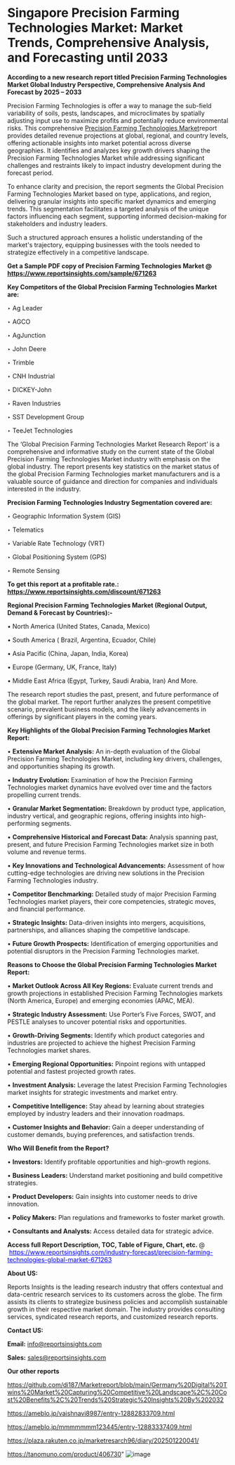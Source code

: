 # Singapore Precision Farming Technologies Market: Market Trends, Comprehensive Analysis, and Forecasting until 2033

<strong>According to a new research report titled Precision Farming Technologies Market Global Industry Perspective, Comprehensive Analysis And Forecast by 2025 – 2033</strong>

Precision Farming Technologies is offer a way to manage the sub-field variability of soils, pests, landscapes, and microclimates by spatially adjusting input use to maximize profits and potentially reduce environmental risks. This comprehensive <a href=https://www.reportsinsights.com/sample/671263>Precision Farming Technologies Market</a>report provides detailed revenue projections at global, regional, and country levels, offering actionable insights into market potential across diverse geographies. It identifies and analyzes key growth drivers shaping the Precision Farming Technologies Market while addressing significant challenges and restraints likely to impact industry development during the forecast period.

To enhance clarity and precision, the report segments the Global Precision Farming Technologies Market based on type, applications, and region, delivering granular insights into specific market dynamics and emerging trends. This segmentation facilitates a targeted analysis of the unique factors influencing each segment, supporting informed decision-making for stakeholders and industry leaders.

Such a structured approach ensures a holistic understanding of the market's trajectory, equipping businesses with the tools needed to strategize effectively in a competitive landscape.

<strong>Get a Sample PDF copy of Precision Farming Technologies Market </strong><strong>@<a href=https://www.reportsinsights.com/sample/671263 style=color:#0000ff;> https://www.reportsinsights.com/sample/671263</a></strong></font>

<strong>Key Competitors of the Global Precision Farming Technologies Market are:</strong>

‣ Ag Leader

‣ AGCO

‣ AgJunction

‣ John Deere

‣ Trimble

‣ CNH Industrial

‣ DICKEY-John

‣ Raven Industries

‣ SST Development Group

‣ TeeJet Technologies

The ‘Global Precision Farming Technologies Market Research Report’ is a comprehensive and informative study on the current state of the Global Precision Farming Technologies Market industry with emphasis on the global industry. The report presents key statistics on the market status of the global Precision Farming Technologies market manufacturers and is a valuable source of guidance and direction for companies and individuals interested in the industry.

<strong>Precision Farming Technologies Industry Segmentation covered are:</strong>

‣ Geographic Information System (GIS)

‣ Telematics

‣ Variable Rate Technology (VRT)

‣ Global Positioning System (GPS)

‣ Remote Sensing

<strong>To get this report at a profitable rate.: <a href=https://www.reportsinsights.com/discount/671263 style=color:#0000ff;>https://www.reportsinsights.com/discount/671263</a></strong></font>

<strong>Regional Precision Farming Technologies Market (Regional Output, Demand &amp; Forecast by Countries):-</strong>

• North America (United States, Canada, Mexico)

• South America ( Brazil, Argentina, Ecuador, Chile)

• Asia Pacific (China, Japan, India, Korea)

• Europe (Germany, UK, France, Italy)

• Middle East Africa (Egypt, Turkey, Saudi Arabia, Iran) And More.

The research report studies the past, present, and future performance of the global market. The report further analyzes the present competitive scenario, prevalent business models, and the likely advancements in offerings by significant players in the coming years.

<strong>Key Highlights of the Global Precision Farming Technologies Market Report:</strong>

• <strong>Extensive Market Analysis:</strong> An in-depth evaluation of the Global Precision Farming Technologies Market, including key drivers, challenges, and opportunities shaping its growth.

• <strong>Industry Evolution:</strong> Examination of how the Precision Farming Technologies market dynamics have evolved over time and the factors propelling current trends.

• <strong>Granular Market Segmentation:</strong> Breakdown by product type, application, industry vertical, and geographic regions, offering insights into high-performing segments.

• <strong>Comprehensive Historical and Forecast Data:</strong> Analysis spanning past, present, and future Precision Farming Technologies market size in both volume and revenue terms.

• <strong>Key Innovations and Technological Advancements:</strong> Assessment of how cutting-edge technologies are driving new solutions in the Precision Farming Technologies industry.

• <strong>Competitor Benchmarking:</strong> Detailed study of major Precision Farming Technologies market players, their core competencies, strategic moves, and financial performance.

• <strong>Strategic Insights:</strong> Data-driven insights into mergers, acquisitions, partnerships, and alliances shaping the competitive landscape.

• <strong>Future Growth Prospects:</strong> Identification of emerging opportunities and potential disruptors in the Precision Farming Technologies market.

<strong>Reasons to Choose the Global Precision Farming Technologies Market Report:</strong>

• <strong>Market Outlook Across All Key Regions:</strong> Evaluate current trends and growth projections in established Precision Farming Technologies markets (North America, Europe) and emerging economies (APAC, MEA).

• <strong>Strategic Industry Assessment:</strong> Use Porter’s Five Forces, SWOT, and PESTLE analyses to uncover potential risks and opportunities.

• <strong>Growth-Driving Segments:</strong> Identify which product categories and industries are projected to achieve the highest Precision Farming Technologies market shares.

• <strong>Emerging Regional Opportunities:</strong> Pinpoint regions with untapped potential and fastest projected growth rates.

• <strong>Investment Analysis:</strong> Leverage the latest Precision Farming Technologies market insights for strategic investments and market entry.

• <strong>Competitive Intelligence:</strong> Stay ahead by learning about strategies employed by industry leaders and their innovation roadmaps.

• <strong>Customer Insights and Behavior:</strong> Gain a deeper understanding of customer demands, buying preferences, and satisfaction trends.

<strong>Who Will Benefit from the Report?</strong>

• <strong>Investors:</strong> Identify profitable opportunities and high-growth regions.

• <strong>Business Leaders:</strong> Understand market positioning and build competitive strategies.

• <strong>Product Developers:</strong> Gain insights into customer needs to drive innovation.

• <strong>Policy Makers:</strong> Plan regulations and frameworks to foster market growth.

• <strong>Consultants and Analysts:</strong> Access detailed data for strategic advice.
</ul>
<strong>Access full Report Description, TOC, Table of Figure, Chart, etc. </strong>@  <a href=https://www.reportsinsights.com/industry-forecast/precision-farming-technologies-global-market-671263 style=color:#0000ff;>https://www.reportsinsights.com/industry-forecast/precision-farming-technologies-global-market-671263</a></font>

<strong><strong>About US</strong>:</strong>

Reports Insights is the leading research industry that offers contextual and data-centric research services to its customers across the globe. The firm assists its clients to strategize business policies and accomplish sustainable growth in their respective market domain. The industry provides consulting services, syndicated research reports, and customized research reports.

<strong>Contact US:</strong>

<p class=""""><b>Email:</b> <a href=mailto:info@reportsinsights.com>info@reportsinsights.com</a></p>
<p class=""""><b>Sales:</b> <a href=mailto:sales@reportsinsights.com>sales@reportsinsights.com</a></p>

<strong>Our other reports</strong>

<a href=https://github.com/di187/Marketreport/blob/main/Germany%20Digital%20Twins%20Market%20Capturing%20Competitive%20Landscape%2C%20Cost%20Benefits%2C%20Trends%20Strategic%20Insights%20By%202032>https://github.com/di187/Marketreport/blob/main/Germany%20Digital%20Twins%20Market%20Capturing%20Competitive%20Landscape%2C%20Cost%20Benefits%2C%20Trends%20Strategic%20Insights%20By%202032</a>

<a href=https://ameblo.jp/vaishnavi8987/entry-12882833709.html>https://ameblo.jp/vaishnavi8987/entry-12882833709.html</a>

<a href=https://ameblo.jp/mmmmmmm123445/entry-12883337409.html>https://ameblo.jp/mmmmmmm123445/entry-12883337409.html</a>

<a href=https://plaza.rakuten.co.jp/marketresarch96/diary/202501220041/>https://plaza.rakuten.co.jp/marketresarch96/diary/202501220041/</a>

<a href=https://tanomuno.com/product/406730>https://tanomuno.com/product/406730</a>"
![image](https://github.com/user-attachments/assets/21559428-01d5-41e6-90f5-e7df37af3065)

